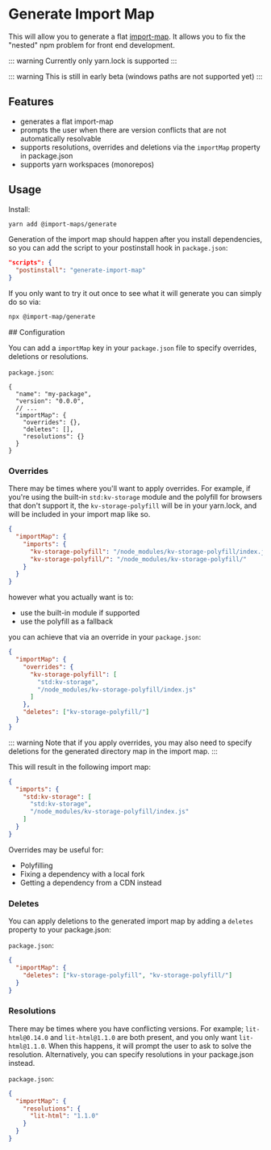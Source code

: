 # Generate Import Map

[//]: # (AUTO INSERT HEADER PREPUBLISH)

This will allow you to generate a flat [import-map](https://github.com/WICG/import-maps).
It allows you to fix the "nested" npm problem for front end development.

::: warning
Currently only yarn.lock is supported
:::

::: warning
This is still in early beta (windows paths are not supported yet)
:::

## Features
- generates a flat import-map
- prompts the user when there are version conflicts that are not automatically resolvable
- supports resolutions, overrides and deletions via the `importMap` property in package.json
- supports yarn workspaces (monorepos)

## Usage

Install:

```bash
yarn add @import-maps/generate
```

Generation of the import map should happen after you install dependencies, so you can add the script to your postinstall hook in `package.json`:

```json
"scripts": {
  "postinstall": "generate-import-map"
}
```

If you only want to try it out once to see what it will generate you can simply do so via:

```bash
npx @import-map/generate
```

## Configuration

You can add a `importMap` key in your `package.json` file to specify overrides, deletions or resolutions.

`package.json`:
```
{
  "name": "my-package",
  "version": "0.0.0",
  // ...
  "importMap": {
    "overrides": {},
    "deletes": [],
    "resolutions": {}
  }
}
```

### Overrides

There may be times where you'll want to apply overrides. For example, if you're using the built-in `std:kv-storage` module and the polyfill for browsers that don't support it, the `kv-storage-polyfill` will be in your yarn.lock, and will be included in your import map like so.

```json
{
  "importMap": {
    "imports": {
      "kv-storage-polyfill": "/node_modules/kv-storage-polyfill/index.js",
      "kv-storage-polyfill/": "/node_modules/kv-storage-polyfill/"
    }
  }
}
```

however what you actually want is to:
- use the built-in module if supported
- use the polyfill as a fallback

you can achieve that via an override in your `package.json`:

```json
{
  "importMap": {
    "overrides": {
      "kv-storage-polyfill": [
        "std:kv-storage",
        "/node_modules/kv-storage-polyfill/index.js"
      ]
    },
    "deletes": ["kv-storage-polyfill/"]
  }
}
```

::: warning
Note that if you apply overrides, you may also need to specify deletions for the generated directory map in the import map.
:::

This will result in the following import map:
```json
{
  "imports": {
    "std:kv-storage": [
      "std:kv-storage",
      "/node_modules/kv-storage-polyfill/index.js"
    ]
  }
}
```

Overrides may be useful for:
- Polyfilling
- Fixing a dependency with a local fork
- Getting a dependency from a CDN instead

### Deletes

You can apply deletions to the generated import map by adding a `deletes` property to your package.json:

`package.json`:
```json
{
  "importMap": {
    "deletes": ["kv-storage-polyfill", "kv-storage-polyfill/"]
  }
}
```

### Resolutions

There may be times where you have conflicting versions. For example; `lit-html@0.14.0` and `lit-html@1.1.0` are both present, and you only want `lit-html@1.1.0`. When this happens, it will prompt the user to ask to solve the resolution. Alternatively, you can specify resolutions in your package.json instead.

`package.json`:
```json
{
  "importMap": {
    "resolutions": {
      "lit-html": "1.1.0"
    }
  }
}
```
    
<script>
  export default {
    mounted() {
      const editLink = document.querySelector('.edit-link a');
      if (editLink) {
        const url = editLink.href;
        editLink.href = url.substr(0, url.indexOf('/master/')) + '/master/packages/import-maps-generate/README.md';
      }
    }
  }
</script>

